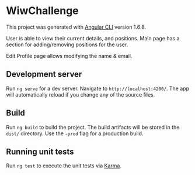 # WiwChallenge

This project was generated with [Angular CLI](https://github.com/angular/angular-cli) version 1.6.8.


User is able to view their current details, and positions. Main page has a section for adding/removing positions for the user.

Edit Profile page allows modifying the name & email.

## Development server

Run `ng serve` for a dev server. Navigate to `http://localhost:4200/`. The app will automatically reload if you change any of the source files.

## Build

Run `ng build` to build the project. The build artifacts will be stored in the `dist/` directory. Use the `-prod` flag for a production build.

## Running unit tests

Run `ng test` to execute the unit tests via [Karma](https://karma-runner.github.io).
